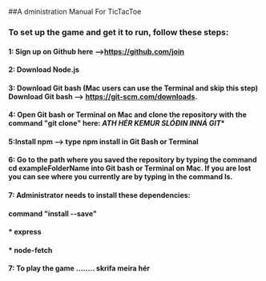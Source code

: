 ##A dministration Manual For TicTacToe

### To set up the game and get it to run, follow these steps:

#### 1: Sign up on Github here -->https://github.com/join

#### 2: Download Node.js

#### 3: Download Git bash (Mac users can use the Terminal and skip this step) Download Git bash --> https://git-scm.com/downloads.

#### 4: Open Git bash or Terminal on Mac and clone the repository with the command "git clone" here: ***ATH HÉR KEMUR SLÓÐIN INNÁ GIT****

#### 5:Install npm --> type npm install in Git Bash or Terminal

#### 6: Go to the path where you saved the repository by typing the command cd exampleFolderName into Git bash or Terminal on Mac. If you are lost you can see where you currently are by typing in the command ls.

#### 7: Administrator needs to install these dependencies:

#### command "install <name of dependency> --save"
#### * express
#### * node-fetch

#### 7: To play the game ........ skrifa meira hér


